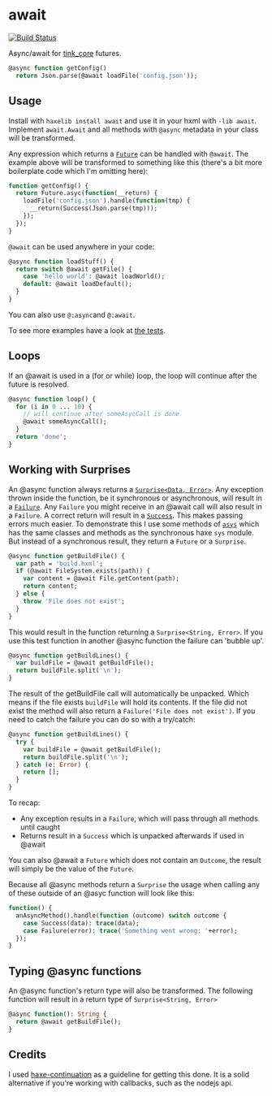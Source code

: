 # await

[![Build Status](https://travis-ci.org/benmerckx/await.svg?branch=master)](https://travis-ci.org/benmerckx/await)
	
Async/await for [tink_core](https://github.com/haxetink/tink_core) futures.

```haxe
@async function getConfig()
  return Json.parse(@await loadFile('config.json'));
```

## Usage

Install with `haxelib install await` and use it in your hxml with `-lib await`. Implement `await.Await` and all methods with `@async` metadata in your class will be transformed.

Any expression which returns a [`Future`](https://github.com/haxetink/tink_core#future) can be handled with `@await`. The example above will be transformed to something like this (there's a bit more boilerplate code which I'm omitting here):

```haxe
function getConfig() {
  return Future.asyc(function(__return) {
    loadFile('config.json').handle(function(tmp) {
      __return(Success(Json.parse(tmp)));
    });
  });
}
```

`@await` can be used anywhere in your code:

```haxe
@async function loadStuff() {
  return switch @await getFile() {
    case 'hello world': @await loadWorld();
    default: @await loadDefault();
  }
}
```

You can also use `@:async`and `@:await`.

To see more examples have a look at [the tests](https://github.com/benmerckx/await/blob/master/tests/RunTests.hx#L96).


## Loops

If an @await is used in a (for or while) loop, the loop will continue after the future is resolved.

```haxe
@async function loop() {
  for (i in 0 ... 10) {
    // will continue after someAsycCall is done
    @await someAsyncCall();
  }
  return 'done';
}
```


## Working with Surprises

An @async function always returns a [`Surprise<Data, Error>`](https://github.com/haxetink/tink_core#surprise). Any exception thrown inside the function, be it synchronous or asynchronous, will result in a [`Failure`](https://github.com/haxetink/tink_core#outcome). Any `Failure` you might receive in an @await call will also result in a `Failure`. A correct return will result in a [`Success`](https://github.com/haxetink/tink_core#outcome). This makes passing errors much easier. To demonstrate this I use some methods of [`asys`](https://github.com/benmerckx/asys) which has the same classes and methods as the synchronous haxe `sys` module. But instead of a synchronous result, they return a `Future` or a `Surprise`.

```haxe
@async function getBuildFile() {
  var path = 'build.hxml';
  if (@await FileSystem.exists(path)) {
    var content = @await File.getContent(path);
    return content;
  } else {
    throw 'File does not exist';
  }
}
```

This would result in the function returning a `Surprise<String, Error>`. If you use this test function in another @async function the failure can 'bubble up'. 

```haxe
@async function getBuildLines() {
  var buildFile = @await getBuildFile();
  return buildFile.split('\n');
}
```

The result of the getBuildFile call will automatically be unpacked. Which means if the file exists `buildFile` will hold its contents. If the file did not exist the method will also return a `Failure('File does not exist')`. If you need to catch the failure you can do so with a try/catch:

```haxe
@async function getBuildLines() {
  try {
    var buildFile = @await getBuildFile();
    return buildFile.split('\n');
  } catch (e: Error) {
    return [];
  }
}
```

To recap:
- Any exception results in a `Failure`, which will pass through all methods until caught
- Returns result in a `Success` which is unpacked afterwards if used in @await

You can also @await a `Future` which does not contain an `Outcome`, the result will simply be the value of the `Future`.

Because all @async methods return a `Surprise` the usage when calling any of these outside of an @asyc function will look like this:

```haxe
function() {
  anAsyncMethod().handle(function (outcome) switch outcome {
    case Success(data): trace(data);
    case Failure(error): trace('Something went wrong: '+error);
  });
}
```

## Typing @async functions

An @async function's return type will also be transformed. The following function will result in a return type of `Surprise<String, Error>`

```haxe
@async function(): String {
  return @await getBuildFile();
}
```

## Credits

I used [haxe-continuation](https://github.com/Atry/haxe-continuation) as a guideline for getting this done. It is a solid alternative if you're working with callbacks, such as the nodejs api.
